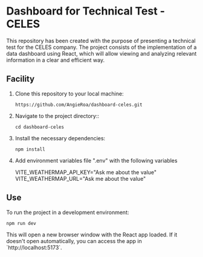 # Dashboard for Technical Test - CELES

This repository has been created with the purpose of presenting a technical test for the CELES company. The project consists of the implementation of a data dashboard using React, which will allow viewing and analyzing relevant information in a clear and efficient way.

## Facility

1. Clone this repository to your local machine:
   ```
   https://github.com/AngieRoa/dashboard-celes.git
   ```

2. Navigate to the project directory::
   ```
   cd dashboard-celes
   ```

3. Install the necessary dependencies:
   ```
   npm install
   ```
4. Add environment variables file ".env" with the following variables

   VITE_WEATHERMAP_API_KEY="Ask me about the value"
   VITE_WEATHERMAP_URL="Ask me about the value"

## Use

To run the project in a development environment:

```
npm run dev
```

This will open a new browser window with the React app loaded. If it doesn't open automatically, you can access the app in \`http://localhost:5173\`.
